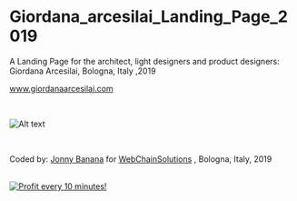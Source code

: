# Giordana_arcesilai_Landing_Page_2019

A Landing Page for the architect, light designers and product designers: Giordana Arcesilai, Bologna, Italy ,2019 


www.giordanaarcesilai.com

</BR>

![Alt text](https://media.giphy.com/media/TFiA7k4jXwErdfU4cX/giphy.gif)

</BR>


Coded by: <a href="https://github.com/JonnyBanana">Jonny Banana</a> 
for <a href="https://github.com/WebChainSolutions">WebChainSolutions</a> , Bologna, Italy, 2019



</BR>

<a href="https://golden-farm.biz/?r=1673249" target="_blank">
<img src="https://golden-farm.biz/images/promo/en/728x90.gif"
alt="Profit every 10 minutes!"></a>


